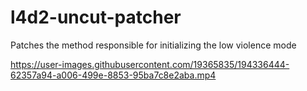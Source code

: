 # l4d2-uncut-patcher
Patches the method responsible for initializing the low violence mode


https://user-images.githubusercontent.com/19365835/194336444-62357a94-a006-499e-8853-95ba7c8e2aba.mp4

